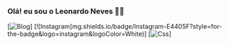 ### Olá! eu sou o Leonardo Neves ✌🏼
[![Blog](https://img.shields.io/website-up-down-green-red/http/monip.org.svg)]
[![Instagram]mg.shields.io/badge/Instagram-E4405F?style=for-the-badge&logo=instagram&logoColor=White)]
[![Css](https://img.shields.io/badge/CSS-239120?&style=for-the-badge&logo=css3&logoColor=white)]
